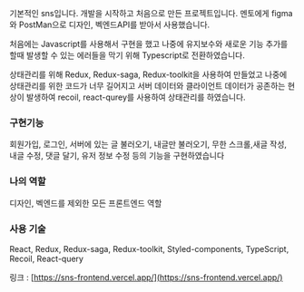 기본적인 sns입니다. 개발을 시작하고 처음으로 만든 프로젝트입니다. 멘토에게 figma와 PostMan으로 디자인, 벡엔드API를 받아서 사용했습니다. 

처음에는 Javascript를 사용해서 구현을 했고 나중에 유지보수와 새로운 기능 추가를 할때 발생할 수 있는 에러들을 막기 위해 Typescript로 전환하였습니다.

상태관리를 위해 Redux, Redux-saga, Redux-toolkit을 사용하여 만들었고 나중에 상태관리를 위한 코드가 너무 길어지고 서버 데이터와 클라이언트 데이터가 공존하는 현상이 발생하여 recoil, react-qurey를 사용하여 상태관리를 하였습니다.

### **구현기능**

회원가입, 로그인, 서버에 있는 글 불러오기, 내글만 불러오기, 무한 스크롤,새글 작성, 내글 수정, 댓글 달기, 유저 정보 수정 등의 기능을 구현하였습니다

### 나의 역할

디자인, 벡엔드를 제외한 모든 프론트엔드 역할

### 사용 기술

React, Redux, Redux-saga, Redux-toolkit, Styled-components, TypeScript, Recoil, React-query

링크 : [https://sns-frontend.vercel.app/](https://sns-frontend.vercel.app/)
